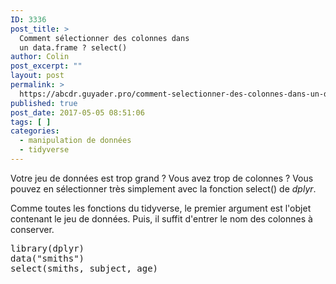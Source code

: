 ```yaml
---
ID: 3336
post_title: >
  Comment sélectionner des colonnes dans
  un data.frame ? select()
author: Colin
post_excerpt: ""
layout: post
permalink: >
  https://abcdr.guyader.pro/comment-selectionner-des-colonnes-dans-un-data-frame-select/
published: true
post_date: 2017-05-05 08:51:06
tags: [ ]
categories:
  - manipulation de données
  - tidyverse
---
```

Votre jeu de données est trop grand ? Vous avez trop de colonnes ? Vous pouvez en sélectionner très simplement avec la fonction select() de <em>dplyr</em>.

<p>Comme toutes les fonctions du tidyverse, le premier argument est l'objet contenant le jeu de données. Puis, il suffit d'entrer le nom des colonnes à conserver.
<pre lang="rsplus">library(dplyr)
data("smiths")
select(smiths, subject, age)</pre>